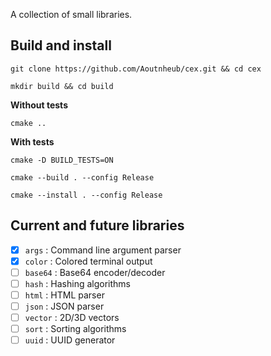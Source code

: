 A collection of small libraries.

## Build and install

```
git clone https://github.com/Aoutnheub/cex.git && cd cex
```

```
mkdir build && cd build
```

**Without tests**

```
cmake ..
```

**With tests**

```
cmake -D BUILD_TESTS=ON
```

```
cmake --build . --config Release
```

```
cmake --install . --config Release
```

## Current and future libraries

- [x] `args` : Command line argument parser
- [x] `color` : Colored terminal output
- [ ] `base64` : Base64 encoder/decoder
- [ ] `hash` : Hashing algorithms
- [ ] `html` : HTML parser
- [ ] `json` : JSON parser
- [ ] `vector` : 2D/3D vectors
- [ ] `sort` : Sorting algorithms
- [ ] `uuid` : UUID generator
